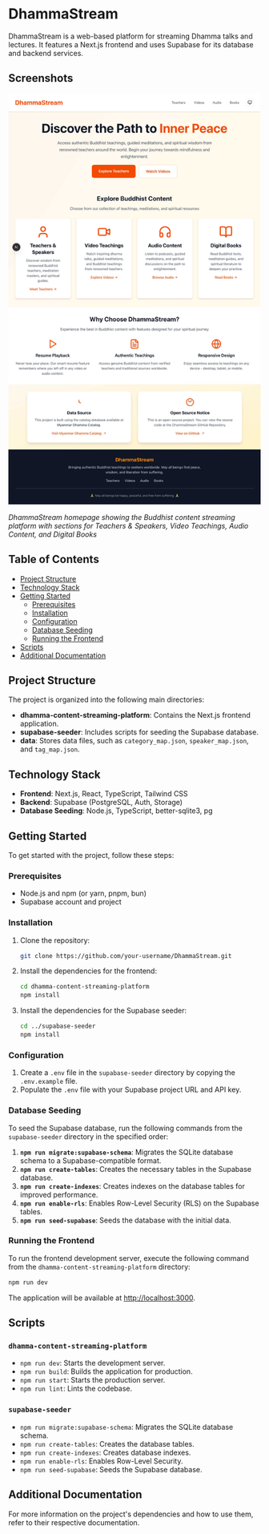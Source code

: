 # DhammaStream

DhammaStream is a web-based platform for streaming Dhamma talks and lectures. It features a Next.js frontend and uses Supabase for its database and backend services.

## Screenshots

![DhammaStream Application](screenshots/dhammastream-app-screenshot.png)

*DhammaStream homepage showing the Buddhist content streaming platform with sections for Teachers & Speakers, Video Teachings, Audio Content, and Digital Books*

## Table of Contents

- [Project Structure](#project-structure)
- [Technology Stack](#technology-stack)
- [Getting Started](#getting-started)
  - [Prerequisites](#prerequisites)
  - [Installation](#installation)
  - [Configuration](#configuration)
  - [Database Seeding](#database-seeding)
  - [Running the Frontend](#running-the-frontend)
- [Scripts](#scripts)
- [Additional Documentation](#additional-documentation)

## Project Structure

The project is organized into the following main directories:

- **dhamma-content-streaming-platform**: Contains the Next.js frontend application.
- **supabase-seeder**: Includes scripts for seeding the Supabase database.
- **data**: Stores data files, such as `category_map.json`, `speaker_map.json`, and `tag_map.json`.

## Technology Stack

- **Frontend**: Next.js, React, TypeScript, Tailwind CSS
- **Backend**: Supabase (PostgreSQL, Auth, Storage)
- **Database Seeding**: Node.js, TypeScript, better-sqlite3, pg

## Getting Started

To get started with the project, follow these steps:

### Prerequisites

- Node.js and npm (or yarn, pnpm, bun)
- Supabase account and project

### Installation

1. Clone the repository:

   ```bash
   git clone https://github.com/your-username/DhammaStream.git
   ```

2. Install the dependencies for the frontend:

   ```bash
   cd dhamma-content-streaming-platform
   npm install
   ```

3. Install the dependencies for the Supabase seeder:

   ```bash
   cd ../supabase-seeder
   npm install
   ```

### Configuration

1. Create a `.env` file in the `supabase-seeder` directory by copying the `.env.example` file.
2. Populate the `.env` file with your Supabase project URL and API key.

### Database Seeding

To seed the Supabase database, run the following commands from the `supabase-seeder` directory in the specified order:

1.  **`npm run migrate:supabase-schema`**: Migrates the SQLite database schema to a Supabase-compatible format.
2.  **`npm run create-tables`**: Creates the necessary tables in the Supabase database.
3.  **`npm run create-indexes`**: Creates indexes on the database tables for improved performance.
4.  **`npm run enable-rls`**: Enables Row-Level Security (RLS) on the Supabase tables.
5.  **`npm run seed-supabase`**: Seeds the database with the initial data.

### Running the Frontend

To run the frontend development server, execute the following command from the `dhamma-content-streaming-platform` directory:

```bash
npm run dev
```

The application will be available at [http://localhost:3000](http://localhost:3000).

## Scripts

### `dhamma-content-streaming-platform`

- `npm run dev`: Starts the development server.
- `npm run build`: Builds the application for production.
- `npm run start`: Starts the production server.
- `npm run lint`: Lints the codebase.

### `supabase-seeder`

- `npm run migrate:supabase-schema`: Migrates the SQLite database schema.
- `npm run create-tables`: Creates the database tables.
- `npm run create-indexes`: Creates database indexes.
- `npm run enable-rls`: Enables Row-Level Security.
- `npm run seed-supabase`: Seeds the Supabase database.

## Additional Documentation

For more information on the project's dependencies and how to use them, refer to their respective documentation.

